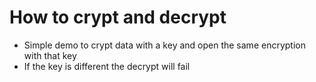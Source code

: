 # How to crypt and decrypt

- Simple demo to crypt data with a key and open the same encryption with that key
- If the key is different the decrypt will fail